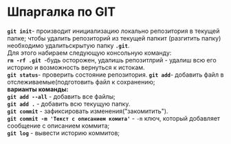 # Шпаргалка по GIT


__`git init`__- производит инициализацию локально репозитория в текущей папке;
чтобы удалить репозиторий из текущей папкит (разгитить папку) необходимо удалитьскрытую папку __`.git`__.  
Для этого набираем следующую консольную команду:  
__`rm -rf .git `__-будь осторожен, удалишь репозитлрий - удалиш всю его историю и возможность вернуться к истокам.  
__`git status`__- проверить состояние репозитория.
__`git add`__- добавить файл в отслеживаемые(подготовить файл к сохранению;  
__варианты команды:__  
__`git add --all`__ - добавить все файлы;  
__`git add .`__ - добавить всю текущую папку.  
__`git commit`__ - зафиксировать изменения("закомитить").  
__`git commit -m 'Текст с описанием комита'`__ -  `-m` ключ, который добавляет сообщение с описанием коммита;  
__`git log`__ - вывести историю коммитов;  


